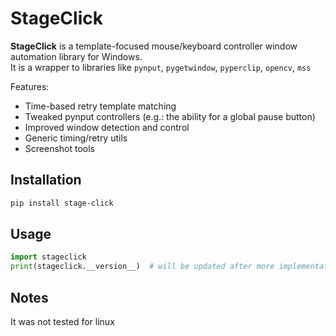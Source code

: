 # StageClick

**StageClick** is a template-focused mouse/keyboard controller window automation library for Windows.  
It is a wrapper to libraries like `pynput`, `pygetwindow`, `pyperclip`, `opencv`, `mss`

Features:
- Time-based retry template matching
- Tweaked pynput controllers (e.g.: the ability for a global pause button)
- Improved window detection and control
- Generic timing/retry utils
- Screenshot tools

## Installation

```bash
pip install stage-click
```

## Usage
```py
import stageclick
print(stageclick.__version__)  # will be updated after more implementation is done
```


## Notes
It was not tested for linux